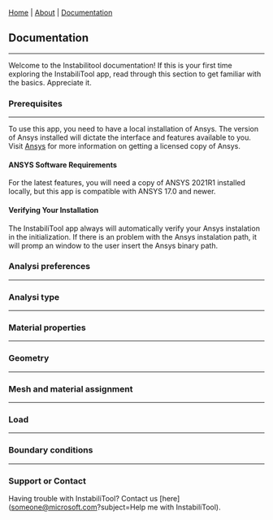 [Home](./)  |  [About](./about.html)  |  [Documentation](./documentation.html)
## Documentation
---
Welcome to the Instabilitool documentation! If this is your first time exploring the InstabiliTool app, read through this section to get familiar with the basics. Appreciate it.

### Prerequisites
---
To use this app, you need to have a local installation of Ansys. The version of Ansys installed will dictate the interface and features available to you.
Visit [Ansys](https://www.ansys.com/) for more information on getting a licensed copy of Ansys.

#### ANSYS Software Requirements
For the latest features, you will need a copy of ANSYS 2021R1 installed locally, but this app is compatible with ANSYS 17.0 and newer.

#### Verifying Your Installation
The InstabiliTool app always will automatically verify your Ansys instalation in the initialization. If there is an problem with the Ansys instalation path, it will promp an window to the user insert the Ansys binary path.

### Analysi preferences
---

### Analysi type
---

### Material properties
---

### Geometry
---

### Mesh and material assignment
---

### Load
---

### Boundary conditions
---

### Support or Contact

Having trouble with InstabiliTool? Contact us [here](someone@microsoft.com?subject=Help me with InstabiliTool).
